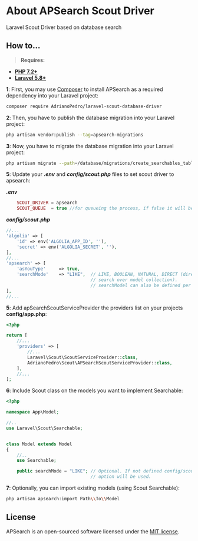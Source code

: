 # About APSearch Scout Driver

Laravel Scout Driver based on database search


## How to...

> **Requires:**
- **[PHP 7.2+](https://php.net/releases/)**
- **[Laravel 5.8+](https://github.com/laravel/laravel)**

**1**: First, you may use [Composer](https://getcomposer.org) to install APSearch as a required dependency into your Laravel project:
```bash
composer require AdrianoPedro/laravel-scout-database-driver
```

**2**: Then, you have to publish the database migration into your Laravel project:
```bash
php artisan vendor:publish --tag=apsearch-migrations
```

**3**: Now, you have to migrate the database migration into your Laravel project:
```bash
php artisan migrate --path=/database/migrations/create_searchables_table.php
```

**5**: Update your ***.env*** and ***config/scout.php*** files to set scout driver to apsearch:

***.env***
```php
	SCOUT_DRIVER = apsearch
	SCOUT_QUEUE  = true //for queueing the process, if false it will be processed emmidiatly uppon creation/update/delete
```
***config/scout.php***
```php
//...
'algolia' => [
	'id' => env('ALGOLIA_APP_ID', ''),
	'secret' => env('ALGOLIA_SECRET', ''),
],
//...
'apsearch' => [
    'asYouType'     => true,
    'searchMode'    => "LIKE",  // LIKE, BOOLEAN, NATURAL, DIRECT (direct
                                // search over model collection).
                                // searchModel can also be defined per Model.
],
//...
```

**5**: Add apSearchScoutServiceProvider the providers list on your projects **config/app.php**:
```php
<?php

return [
    //...
    'providers' => [
        //...
        Laravel\Scout\ScoutServiceProvider::class,
        AdrianoPedro\Scout\APSearchScoutServiceProvider::class,
    ],
    //...
];      
```
**6**: Include Scout class on the models you want to implement Searchable:
```php
<?php

namespace App\Model;

//..
use Laravel\Scout\Searchable;


class Model extends Model
{
    //..
    use Searchable;

    public searchMode = "LIKE"; // Optional. If not defined config/scout.php
                                // option will be used.
```

**7**: Optionally, you can import existing models (using Scout Searchable):
```bash
php artisan apsearch:import Path\\To\\Model
```



## License

APSearch is an open-sourced software licensed under the [MIT license](LICENSE).
